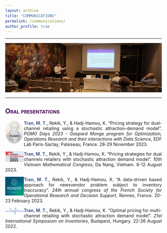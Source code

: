 ```yaml
---
layout: archive
title: "COMMUNICATIONS"
permalink: /communications/
author_profile: true
---
```

<style> body {text-align: justify} </style> <!-- Justify text. -->

------

<img src="/images/conf_band.JPG"
    class="center">

------

## <span style="font-variant:small-caps;"><span style="color:#440154">**Oral presentations**</span></span>


<img src="/images/logo_pgmo_2022-v3.png"
    width="60"
    hspace="0"
    align="left"> <span style="color:#3B528B">**Tran, M. T.**</span>, Rekik, Y., & Hadj-Hamou, K. “Pricing strategy for dual-channel retailing using a stochastic attraction-demand model”. *PGMO Days 2023 - Gaspard Monge program for Optimization, Operations Research and their interactions with Data Science*, EDF Lab Paris-Saclay, Palaiseau, France. 28-29 November 2023.

<img src="/images/VMC2023.JPG"
    width="60"
    hspace="0"
    align="left"> <span style="color:#3B528B">**Tran, M. T.**</span>, Rekik, Y., & Hadj-Hamou, K. “Pricing strategies for dual channels retailers with stochastic attraction demand model”. *10th Vietnam Mathematical Congress*, Da Nang, Vietnam. 8-12 August 2023.

<img src="/images/logo_roadef.png"
    width="60"
    hspace="0"
    align="left"> <span style="color:#3B528B">**Tran, M. T.**</span>, Rekik, Y., & Hadj-Hamou, K. “A data-driven based approach for newsvendor problem subject to inventory inaccuracy”. *24th annual congress of the French Society for Operational Research and Decision Support*, Rennes, France. 20-23 February 2023.

<img src="/images/ISIR.png"
    width="60"
    hspace="0"
    align="left"> <span style="color:#3B528B">**Tran, M. T.**</span>, Rekik, Y., & Hadj-Hamou, K. “Optimal pricing for multi-channel retailing with stochastic attraction demand model”. *21st International Symposium on Inventories*, Budapest, Hungary. 22-26 August 2022.









